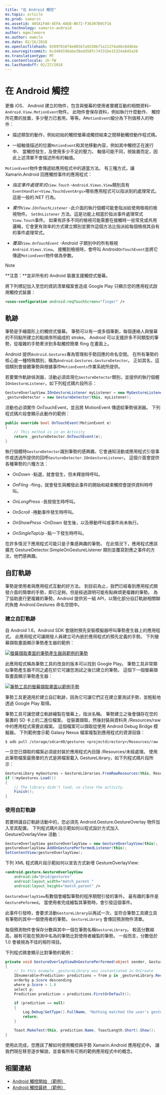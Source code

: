 ```yaml
---
title: "在 Android 觸控"
ms.topic: article
ms.prod: xamarin
ms.assetid: 405A1FA0-4EFA-4AEB-B672-F36307B9CF16
ms.technology: xamarin-android
author: mgmclemore
ms.author: mamcle
ms.date: 02/16/2018
ms.openlocfilehash: 83997018f4e08567a9150bf1e21374a98c8ddb4e
ms.sourcegitcommit: 6cd40d190abe38edd50fc74331be15324a845a28
ms.translationtype: MT
ms.contentlocale: zh-TW
ms.lasthandoff: 02/27/2018
---
```

# <a name="touch-in-android"></a>在 Android 觸控

更像 iOS、 Android 建立的物件，包含與螢幕的使用者實體互動的相關資料&ndash;`Android.View.MotionEvent`物件。 此物件會保存資料，例如執行什麼動作、 觸控所花費的放置，多少壓力已套用，等等。A`MotionEvent`細分為下列值移入的物件：

-  描述類型的動作，例如初始的觸控螢幕或觸控結束之間移動觸控動作程式碼。

-  一組軸值描述的位置`MotionEvent`和其他移動內容，例如其中觸控正在進行中、 當觸控發生，及使用多少不足的壓力。
   軸值可能不同，視裝置而定，因此上述清單不會描述所有的軸值。


`MotionEvent`物件會傳遞給應用程式中的適當方法。 有三種方式，讓 Xamarin.Android 回應觸控事件的應用程式：

-  *指定事件處理常式`View.Touch`*  -`Android.Views.View`類別具有`EventHandler<View.TouchEventArgs>`哪些應用程式可以指派到的處理常式。 這是一般的.NET 行為。

-  *實作`View.IOnTouchListener`*  -此介面的執行個體可能會指派給使用檢視的檢視物件。 `SetOnListener` 方法。這是功能上相當於指派事件處理常式`View.Touch`事件。 如果有許多不同的檢視可能需要在接觸時一些常見或共用邏輯，它會更有效率的方式建立類別並實作這個方法比指派給每個檢視其自有的事件處理常式。

-  *覆寫`View.OnTouchEvent`*  -Android 子類別中的所有檢視`Android.Views.View`。 接觸到檢視時，會呼叫 Android`OnTouchEvent`並將它傳遞`MotionEvent`物件做為參數。


> [!NOTE]
> **注意：**並非所有的 Android 裝置支援觸控式螢幕。 

將下列標記加入至您的資訊清單檔案會造成 Google Play 只顯示您的應用程式啟用觸控式裝置：

```xml
<uses-configuration android:reqTouchScreen="finger" />
```

## <a name="gestures"></a>軌跡

筆勢是手繪圖形上的觸控式螢幕。 筆勢可以有一或多個筆劃，每個連絡人與螢幕的不同點所建立的點順序所組成的 stroke。 Android 可以支援許多不同類型的筆勢，從複雜的手勢牽涉到多點觸控簡單 fling 在畫面上。

Android 提供`Android.Gestures`專為管理和手勢回應的命名空間。 在所有筆勢的核心是一種特殊類別，稱為`Android.Gestures.GestureDetector`。 正如其名，這個類別會接聽筆勢與根據事件`MotionEvents`作業系統所提供。

若要實作軌跡偵測器，活動必須具現化`GestureDetector`類別，並提供的執行個體`IOnGestureListener`，如下列程式碼片段所示：

```csharp
GestureOverlayView.IOnGestureListener myListener = new MyGestureListener();
_gestureDetector = new GestureDetector(this, myListener);
```

活動也必須實作 OnTouchEvent，並且將 MotionEvent 傳遞給筆勢偵測器。 下列程式碼片段會顯示此動作的範例：

```csharp
public override bool OnTouchEvent(MotionEvent e)
{
    // This method is in an Activity
    return _gestureDetector.OnTouchEvent(e);
}
```

執行個體時`GestureDetector`識別筆勢的感興趣，它會通知活動或應用程式引發事件或透過所提供的回呼`GestureDetector.IOnGestureListener`。
這個介面會提供各種筆勢的六種方法：

-  *OnDown* -點選，就會發生，但未釋放時呼叫。

-  *OnFling* -fling，就會發生與觸發此事件的開始和結束觸控會提供資料時呼叫。

-  *OnLongPress* -長按發生時呼叫。

-  *OnScroll* -捲動事件發生時呼叫。

-  *OnShowPress* -OnDown 發生後，以及移動呼叫或事件尚未執行。

-  *OnSingleTapUp* -點一下發生時呼叫。


在許多情況下應用程式可能只是子集感興趣的筆勢。 在此情況下，應用程式應該擴充 GestureDetector.SimpleOnGestureListener 類別並覆寫對應之事件的方法，他們感興趣。

## <a name="custom-gestures"></a>自訂軌跡

筆勢是使用者與應用程式互動的好方法。 到目前為止，我們已經看到應用程式開發介面的簡單的手勢，即已足夠，但是經過證明可能有點麻煩更複雜的筆勢。 為了協助進行更複雜的筆勢，Android 提供另一組 API，以簡化部分自訂軌跡相關聯的負擔 Android.Gestures 命名空間中。

### <a name="creating-custom-gestures"></a>建立自訂軌跡

自 Android 1.6，Android SDK 會隨附預先安裝模擬器呼叫筆勢產生器上的應用程式。 此應用程式可讓開發人員建立可內嵌於應用程式的預先定義的手勢。 下列螢幕擷取畫面顯示筆勢產生器的範例：

[![螢幕擷取畫面的筆勢產生器與範例的筆勢](touch-in-android-images/image11.png)](touch-in-android-images/image11.png)

此應用程式稱為筆勢工具的改良的版本可以找到 Google Play。 筆勢工具非常類似筆勢產生器不同之處在於它可讓您測試之後已建立的筆勢。 這個下一個螢幕擷取畫面顯示筆勢產生器：

[![筆勢工具的螢幕擷取畫面以範例手勢](touch-in-android-images/image12.png)](touch-in-android-images/image12.png)

筆勢工具更適用於建立自訂軌跡，因為它可讓它們正在建立要測試手勢，並輕鬆地透過 Google Play 取得。

筆勢工具可讓您建立軌跡繪製在螢幕上，指派名稱。 筆勢建立之後會儲存在您的裝置的 SD 卡上的二進位檔案。 從裝置擷取，然後封裝與資料夾 /Resources/raw 中的應用程式需要此檔案。 這個檔案可以擷取從使用 Android Debug Bridge 模擬器。 下列範例會示範 Galaxy Nexus 檔案複製到應用程式的資源目錄：

```shell
$ adb pull /storage/sdcard0/gestures <projectdirectory>/Resources/raw
```

一旦您已擷取的檔案必須是封裝於應用程式內目錄 /Resources/未經處理。 使用此筆勢檔案最簡單的方式是將檔案載入 GestureLibrary，如下列程式碼片段所示：

```csharp
GestureLibary myGestures = GestureLibraries.FromRawResources(this, Resource.Raw.gestures);
if (!myGestures.Load())
{
    // The library didn't load, so close the activity.
    Finish();
}
```

### <a name="using-custom-gestures"></a>使用自訂軌跡

若要辨識自訂軌跡活動中的，您必須先 Android.Gesture.GestureOverlay 物件加入至其配置。 下列程式碼片段示範如何以程式設計方式加入 GestureOverlayView 活動：

```csharp
GestureOverlayView gestureOverlayView = new GestureOverlayView(this);
gestureOverlayView.AddOnGesturePerformedListener(this);
SetContentView(gestureOverlayView);
```

下列 XML 程式碼片段示範如何以宣告方式新增 GestureOverlayView:

```xml
<android.gesture.GestureOverlayView
    android:id="@+id/gestures"
    android:layout_width="match_parent "
    android:layout_height="match_parent" />
```

`GestureOverlayView`有數個會繪製筆勢的程序期間引發的事件。 最有趣的事件是`GesturePeformed`。 當使用者完成繪製其筆勢時，會引發這個事件。

此事件引發時，會要求活動`GestureLibrary`以再試一次，並符合筆勢工具建立具有筆勢的其中一個使用者的筆勢。 `GestureLibrary` 會傳回預測物件清單。

每個預測物件會保存分數與其中一個在筆勢名稱`GestureLibrary`。 較高分數越高，越有可能在預測中名為的筆勢比對使用者繪製的筆勢。
一般而言，分數低於 1.0 會被視為不佳的相符項目。

下列程式碼會顯示比對筆勢的範例：

```csharp
private void GestureOverlayViewOnGesturePerformed(object sender, GestureOverlayView.GesturePerformedEventArgs gesturePerformedEventArgs)
{
    // In this example _gestureLibrary was instantiated in OnCreate
    IEnumerable<Prediction> predictions = from p in _gestureLibrary.Recognize(gesturePerformedEventArgs.Gesture)
    orderby p.Score descending
    where p.Score > 1.0
    select p;
    Prediction prediction = predictions.FirstOrDefault();

    if (prediction == null)
    {
        Log.Debug(GetType().FullName, "Nothing matched the user's gesture.");
        return;
    }

    Toast.MakeText(this, prediction.Name, ToastLength.Short).Show();
}
```

使用此完成，您應該了解如何使用觸控與手勢 Xamarin.Android 應用程式中。 讓我們現在移至逐步解說，並查看所有可用的範例應用程式中的概念。



## <a name="related-links"></a>相關連結

- [Android 觸控開始 （範例）](https://developer.xamarin.com/samples/monodroid/ApplicationFundamentals/Touch_start)
- [Android 觸控最終 （範例）](https://developer.xamarin.com/samples/monodroid/ApplicationFundamentals/Touch_final)
